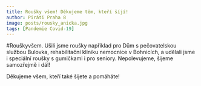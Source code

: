 ```yaml
---
title: Roušky všem! Děkujeme těm, kteří šíjí!
author: Piráti Praha 8
image: posts/rousky_anicka.jpg
tags: [Pandemie Covid-19]
---
```


#Rouškyvšem. Ušili jsme roušky například pro Dům s pečovatelskou službou Bulovka, rehabilitační kliniku nemocnice v Bohnicích, a udělali jsme i speciální roušky s gumičkami i pro seniory. Nepolevujeme, šijeme samozřejmě i dál!

Děkujeme všem, kteří také šijete a pomáháte!
